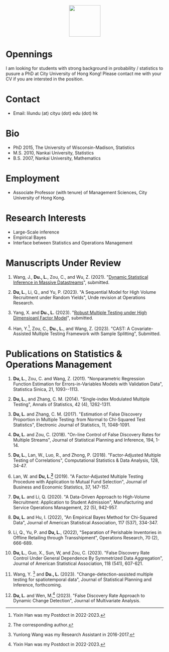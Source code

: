 <div id="header" align="center">
  <img src="https://media.giphy.com/media/M9gbBd9nbDrOTu1Mqx/giphy.gif" width="100"/>
</div>




# Opennings 
I am looking for students with strong background in probability / statistics to pusure a PhD at City University of Hong Kong! Please contact me with your CV if you are intersted in the position.



# Contact 
- Email: lilundu (at) cityu (dot) edu (dot) hk

# Bio
- PhD 2015, The University of Wisconsin-Madison, Statistics
- M.S. 2010, Nankai University, Statistics
- B.S. 2007, Nankai University, Mathematics


# Employment
- Associate Professor (with tenure) of Management Sciences, City University of Hong Kong.



# Research Interests
- Large-Scale inference
- Empirical Bayes
- Interface between Statistics and Operations Management

# Manuscripts Under Review
1. Wang, J., **Du., L.**, Zou, C., and Wu, Z. (2021). "[Dynamic Statistical Inference in Massive Datastreams](https://arxiv.org/abs/2111.01339#)", submitted.

2. **Du, L.**, Li, Q., and Yu, P. (2023). "A Sequential Model for High Volume Recruitment under Random Yields", Unde revision at Operations Research.


4. Yang, X. and **Du., L.** (2023). "[Robust Multiple Testing under High Dimensioanl Factor Model](https://arxiv.org/abs/2303.07631)", submitted.

5. Han, Y.[^3], Zou, C., **Du., L.**, and Wang, Z. (2023). "CAST: A Covariate-Assisted Multiple Testing Framework with Sample Splitting", Submitted.
[^3]: Yixin Han was my Postdoct in 2022-2023.




# Publications on Statistics & Operations Management

1. **Du, L.**, Zou, C. and Wang, Z. (2011). "Nonparametric Regression Function Estimation for Errors-in-Variables Models with Validation Data", Statistica Sinica, 21, 1093--1113.

2. **Du, L.**, and Zhang, C. M. (2014). "Single-index Modulated Multiple Testing", Annals of Statistics, 42 (4), 1262-1311.

3. **Du, L.** and Zhang, C. M. (2017). "Estimation of False Discovery Proportion in Multiple Testing: from Normal to Chi-Squared Test Statistics", Electronic Journal of Statistics, 11, 1048-1091.

4. **Du, L.** and Zou, C. (2018). "On-line Control of False Discovery Rates for Multiple Streams", Journal of Statistical Planning and Inference, 194, 1-14.

5. **Du, L.**, Lan, W., Luo, R., and Zhong, P. (2018). "Factor-Adjusted Multiple Testing of Correlations", Computational Statistics \& Data Analysis, 128, 34-47.


6. Lan, W. and **Du, L.[^2]** (2019). "A Factor-Adjusted Multiple Testing Procedure with Application to Mutual Fund Selection", Journal of Business and Economic Statistics, 37, 147-157.
[^2]: The corresponding author.

7. **Du, L.** and Li, Q. (2020). "A Data-Driven Approach to High-Volume Recruitment: Application to Student Admission", Manufacturing and Service Operations Management, 22 (5), 942-957.

8. **Du, L.** and Hu, I. (2022), "An Empirical Bayes Method for Chi-Squared Data", Journal of American Statistical Association, 117 (537), 334-347.

9. Li, Q., Yu, P. and **Du, L.**, (2022), "Separation of Perishable Inventories in Offline Retailing through Transshipment", Operations Research, 70 (2), 666-689.

10. **Du, L.**, Guo, X., Sun, W, and Zou, C. (2023). "False Discovery Rate Control Under General Dependence By Symmetrized Data Aggregation", Journal of American Statistical Association, 118 (541), 607-621.


11. Wang, Y. [^1] and **Du., L.** (2023). "Change-detection-assisted multiple testing for spatiotemporal data", Journal of Statistical Planning and Inference, forthcoming. 
[^1]: Yunlong Wang was my Research Assistant in 2016-2017.

12. **Du, L.** and Wen, M.[^3] (2023). "False Discovery Rate Approach to Dynamic Change Detection", Journal of Multivariate Analysis.
[^2]: Mengtao Wen was my Research Assistant in 2021.



<!---
dulilun/dulilun is a ✨ special ✨ repository because its `README.md` (this file) appears on your GitHub profile.
You can click the Preview link to take a look at your changes.
--->
